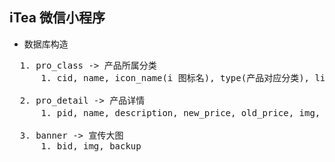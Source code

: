 iTea 微信小程序
---------------

* 数据库构造 
<pre>
  1. pro_class -> 产品所属分类
      1. cid, name, icon_name(i 图标名), type(产品对应分类), list_order, is_show, backup 

  2. pro_detail -> 产品详情
      1. pid, name, description, new_price, old_price, img, type(所属类型), stock, sale_volu, isShow, backup  

  3. banner -> 宣传大图
      1. bid, img, backup

</pre>
